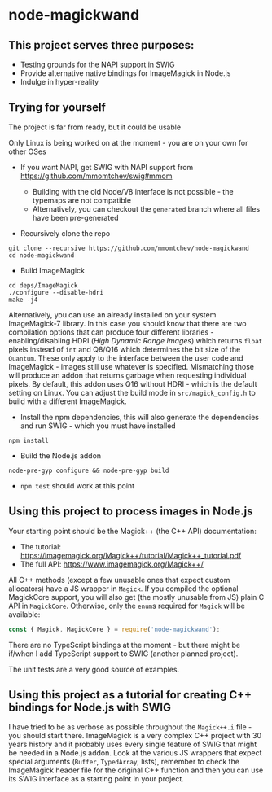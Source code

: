 # node-magickwand
## This project serves three purposes:

* Testing grounds for the NAPI support in SWIG
* Provide alternative native bindings for ImageMagick in Node.js
* Indulge in hyper-reality

## Trying for yourself

The project is far from ready, but it could be usable

Only Linux is being worked on at the moment - you are on your own for other OSes

* If you want NAPI, get SWIG with NAPI support from https://github.com/mmomtchev/swig#mmom
  * Building with the old Node/V8 interface is not possible - the typemaps are not compatible
  * Alternatively, you can checkout the `generated` branch where all files have been pre-generated

* Recursively clone the repo
```shell
git clone --recursive https://github.com/mmomtchev/node-magickwand
cd node-magickwand
```

* Build ImageMagick
```shell
cd deps/ImageMagick
./configure --disable-hdri
make -j4
```

Alternatively, you can use an already installed on your system ImageMagick-7 library. In this case you should know that there are two compilation options that can produce four different libraries - enabling/disabling HDRI (*High Dynamic Range Images*) which returns `float` pixels instead of `int` and Q8/Q16 which determines the bit size of the `Quantum`. These only apply to the interface between the user code and ImageMagick - images still use whatever is specified. Mismatching those will produce an addon that returns garbage when requesting individual pixels. By default, this addon uses Q16 without HDRI - which is the default setting on Linux. You can adjust the build mode in `src/magick_config.h` to build with a different ImageMagick.

* Install the npm dependencies, this will also generate the dependencies and run SWIG - which you must have installed
```shell
npm install
```

* Build the Node.js addon
```shell
node-pre-gyp configure && node-pre-gyp build
```

* `npm test` should work at this point

## Using this project to process images in Node.js

Your starting point should be the Magick++ (the C++ API) documentation:
* The tutorial: https://imagemagick.org/Magick++/tutorial/Magick++_tutorial.pdf
* The full API: https://www.imagemagick.org/Magick++/

All C++ methods (except a few unusable ones that expect custom allocators) have a JS wrapper in `Magick`. If you compiled the optional MagickCore support, you will also get (the mostly unusable from JS) plain C API in `MagickCore`. Otherwise, only the `enum`s required for `Magick` will be available:

```js
const { Magick, MagickCore } = require('node-magickwand');
```

There are no TypeScript bindings at the moment - but there might be if/when I add TypeScript support to SWIG (another planned project).

The unit tests are a very good source of examples.

## Using this project as a tutorial for creating C++ bindings for Node.js with SWIG

I have tried to be as verbose as possible throughout the `Magick++.i` file - you should start there. ImageMagick is a very complex C++ project with 30 years history and it probably uses every single feature of SWIG that might be needed in a Node.js addon. Look at the various JS wrappers that expect special arguments (`Buffer`, `TypedArray`, lists), remember to check the ImageMagick header file for the original C++ function and then you can use its SWIG interface as a starting point in your project.
